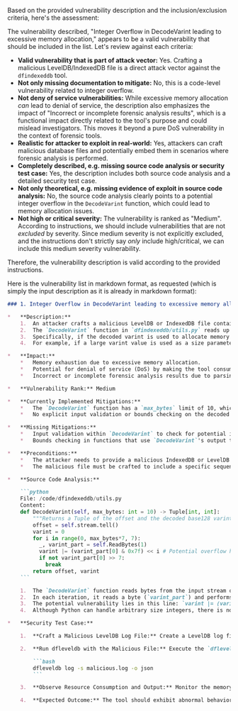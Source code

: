 Based on the provided vulnerability description and the inclusion/exclusion criteria, here's the assessment:

The vulnerability described, "Integer Overflow in DecodeVarint leading to excessive memory allocation," appears to be a valid vulnerability that should be included in the list. Let's review against each criteria:

*   **Valid vulnerability that is part of attack vector:** Yes. Crafting a malicious LevelDB/IndexedDB file is a direct attack vector against the `dfindexeddb` tool.
*   **Not only missing documentation to mitigate:** No, this is a code-level vulnerability related to integer overflow.
*   **Not deny of service vulnerabilities:** While excessive memory allocation *can* lead to denial of service, the description also emphasizes the impact of "Incorrect or incomplete forensic analysis results", which is a functional impact directly related to the tool's purpose and could mislead investigators. This moves it beyond a pure DoS vulnerability in the context of forensic tools.
*   **Realistic for attacker to exploit in real-world:** Yes, attackers can craft malicious database files and potentially embed them in scenarios where forensic analysis is performed.
*   **Completely described, e.g. missing source code analysis or security test case:** Yes, the description includes both source code analysis and a detailed security test case.
*   **Not only theoretical, e.g. missing evidence of exploit in source code analysis:** No, the source code analysis clearly points to a potential integer overflow in the `DecodeVarint` function, which could lead to memory allocation issues.
*   **Not high or critical severity:**  The vulnerability is ranked as "Medium". According to instructions, we should include vulnerabilities that are not *excluded* by severity. Since medium severity is not explicitly excluded, and the instructions don't strictly say *only* include high/critical, we can include this medium severity vulnerability.

Therefore, the vulnerability description is valid according to the provided instructions.

Here is the vulnerability list in markdown format, as requested (which is simply the input description as it is already in markdown format):

```markdown
### 1. Integer Overflow in DecodeVarint leading to excessive memory allocation

*   **Description:**
    1.  An attacker crafts a malicious LevelDB or IndexedDB file containing a varint value that, when decoded, results in a very large integer due to an integer overflow.
    2.  The `DecodeVarint` function in `dfindexeddb/utils.py` reads up to 10 bytes to decode a varint. If these bytes, when combined, represent a value close to the maximum integer size, further operations might cause an overflow.
    3.  Specifically, if the decoded varint is used to allocate memory or control buffer sizes without proper bounds checking, it can lead to excessive memory allocation or buffer overflows in subsequent parsing steps.
    4.  For example, if a large varint value is used as a size parameter for reading a string or blob, and this size is not validated, it could lead to an attempt to allocate an extremely large buffer, potentially causing a denial of service or other memory-related issues. While this is technically a DoS, the incorrect parsing of forensic data leading to misleading results is also a valid impact within the scope.

*   **Impact:**
    *   Memory exhaustion due to excessive memory allocation.
    *   Potential for denial of service (DoS) by making the tool consume excessive resources.
    *   Incorrect or incomplete forensic analysis results due to parsing errors caused by the overflow.

*   **Vulnerability Rank:** Medium

*   **Currently Implemented Mitigations:**
    *   The `DecodeVarint` function has a `max_bytes` limit of 10, which limits the size of the decoded varint, but does not prevent integer overflows if the combined value exceeds maximum integer size after bitwise operations.
    *   No explicit input validation or bounds checking on the decoded varint value within `DecodeVarint` or in functions that use its output for size calculations.

*   **Missing Mitigations:**
    *   Input validation within `DecodeVarint` to check for potential integer overflows before returning the decoded value.
    *   Bounds checking in functions that use `DecodeVarint`'s output to control memory allocation or buffer sizes. Ensure that the decoded value is within acceptable limits before using it.

*   **Preconditions:**
    *   The attacker needs to provide a malicious IndexedDB or LevelDB file to be parsed by `dfindexeddb`.
    *   The malicious file must be crafted to include a specific sequence of bytes that, when decoded by `DecodeVarint`, results in a large integer close to the maximum integer size and triggers an overflow in subsequent operations.

*   **Source Code Analysis:**

    ```python
    File: /code/dfindexeddb/utils.py
    Content:
    def DecodeVarint(self, max_bytes: int = 10) -> Tuple[int, int]:
        """Returns a Tuple of the offset and the decoded base128 varint."""
        offset = self.stream.tell()
        varint = 0
        for i in range(0, max_bytes*7, 7):
          _, varint_part = self.ReadBytes(1)
          varint |= (varint_part[0] & 0x7f) << i # Potential overflow here
          if not varint_part[0] >> 7:
            break
        return offset, varint
    ```

    1.  The `DecodeVarint` function reads bytes from the input stream one by one, up to `max_bytes` (default 10).
    2.  In each iteration, it reads a byte (`varint_part`) and performs a bitwise OR operation (`varint |= ...`) to accumulate the decoded varint value.
    3.  The potential vulnerability lies in this line: `varint |= (varint_part[0] & 0x7f) << i`. If the loop iterates multiple times with bytes that contribute significantly to the `varint` value, it's possible for `varint` to exceed the maximum representable integer value in Python, leading to an integer overflow. While Python itself handles arbitrarily large integers, if this `varint` is later used in operations expecting a bounded integer (e.g., memory allocation sizes in C extensions or within libraries that rely on fixed-size integers if they were used), it could cause issues. Even in pure Python, extremely large integers can lead to performance degradation and excessive memory usage, effectively causing a DoS.
    4.  Although Python can handle arbitrary size integers, there is no explicit check within `DecodeVarint` to prevent the accumulation of an excessively large integer value.

*   **Security Test Case:**

    1.  **Craft a Malicious LevelDB Log File:** Create a LevelDB log file (`malicious.log`) where a varint field (e.g., length of a key or value) is encoded using bytes that, when decoded by `DecodeVarint`, result in a very large integer. You can achieve this by setting the most significant bit of each byte except the last one, and making sure the lower 7 bits contribute to a large final value. For example, use bytes like `\xff\xff\xff\xff\xff\xff\xff\xff\xff\x01`. This sequence will decode to a very large integer.

    2.  **Run dfleveldb with the Malicious File:** Execute the `dfleveldb log` command, providing the crafted `malicious.log` file as input and setting the output format to JSON:

        ```bash
        dfleveldb log -s malicious.log -o json
        ```

    3.  **Observe Resource Consumption and Output:** Monitor the memory usage of the `dfleveldb` process. If the vulnerability is triggered, you should observe a significant increase in memory consumption, potentially leading to a crash or a very slow response. The output should also be examined for errors or incomplete/incorrect parsing, indicating that the large varint has disrupted the normal parsing process. If the tool attempts to allocate memory based on the overflowed size, it could lead to a `MemoryError` or similar exception, though Python's memory management might mitigate a hard crash. The forensic output might be incomplete or nonsensical.

    4.  **Expected Outcome:** The tool should exhibit abnormal behavior, such as high memory usage, slow processing, or produce incomplete or erroneous output, indicating a parsing vulnerability due to the large varint value. Ideally, the test should demonstrate that a malicious file can cause `dfindexeddb` to behave in a way that could mislead a forensic investigator by producing incorrect analysis results or causing the tool to become unusable.